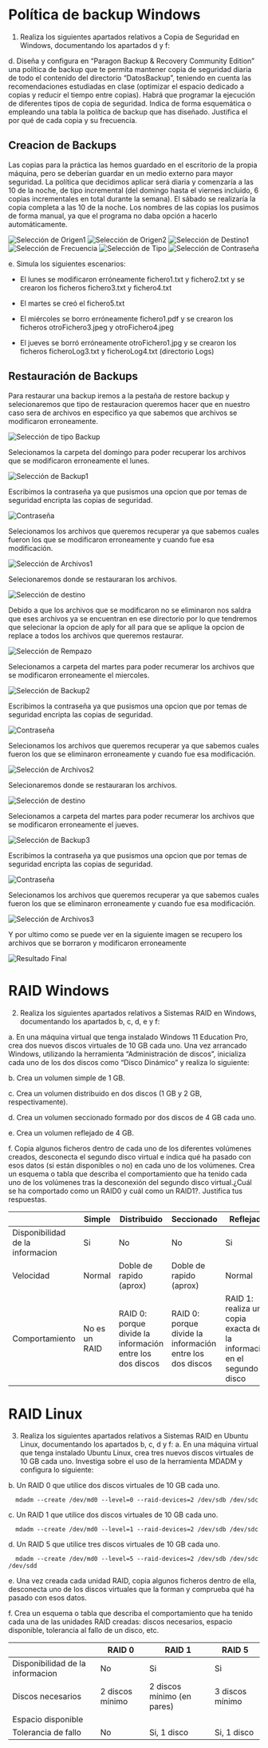 # Política de backup Windows
1. Realiza los siguientes apartados relativos a Copia de Seguridad en Windows,
documentando los apartados d y f:

d. Diseña y configura en “Paragon Backup & Recovery Community Edition” una
política de backup que te permita mantener copia de seguridad diaria
de todo el contenido del directorio “DatosBackup”, teniendo en cuenta
las recomendaciones estudiadas en clase (optimizar el espacio dedicado
a copias y reducir el tiempo entre copias). Habrá que programar la
ejecución de diferentes tipos de copia de seguridad. Indica de forma 
esquemática o empleando una tabla la política de backup que has
diseñado. Justifica el por qué de cada copia y su frecuencia.

## Creacion de Backups
Las copias para la práctica las hemos guardado en el escritorio de la propia máquina, pero se deberían guardar en un medio externo para mayor seguridad. La política que decidimos aplicar será diaria y comenzaría a las 10 de la noche, de tipo incremental (del domingo hasta el viernes incluido, 6 copias incrementales en total durante la semana). El sábado se realizaría la copia completa a las 10 de la noche. Los nombres de las copias los pusimos de forma manual, ya que el programa no daba opción a hacerlo automáticamente.

![Selección de Origen1](/img/1.jpg)
![Selección de Origen2](/img/2.jpg)
![Selección de Destino1](/img/3.jpg)
![Selección de Frecuencia](/img/4.jpg)
![Selección de Tipo](/img/5.jpg)
![Selección de Contraseña](/img/6.jpg)


e. Simula los siguientes escenarios:

   - El lunes se modificaron erróneamente fichero1.txt y fichero2.txt y se crearon los ficheros fichero3.txt y fichero4.txt

   - El martes se creó el fichero5.txt

   - El miércoles se borro erróneamente fichero1.pdf y se crearon los ficheros otroFichero3.jpeg y otroFichero4.jpeg

   - El jueves se borró erróneamente otroFichero1.jpg y se crearon los ficheros ficheroLog3.txt y ficheroLog4.txt (directorio Logs)

## Restauración de Backups
Para restaurar una backup iremos a la pestaña de restore backup y selecionaremos que tipo de restauracion queremos hacer que en nuestro caso sera de archivos en especifico ya que sabemos que archivos se modificaron erroneamente.

![Selección de tipo Backup](/img/7.jpg)

Selecionamos la carpeta del domingo para poder recuperar los archivos que se modificaron erroneamente el lunes.

![Selección de Backup1](/img/8.jpg)

Escribimos la contraseña ya que pusismos una opcion que por temas de seguridad encripta las copias de seguridad.

![Contraseña](/img/9.jpg)

Selecionamos los archivos que queremos recuperar ya que sabemos cuales fueron los que se modificaron erroneamente y cuando fue esa modificación.

![Selección de Archivos1](/img/10.jpg)

Selecionaremos donde se restauraran los archivos.

![Selección de destino](/img/11.jpg)

Debido a que los archivos que se modificaron no se eliminaron nos saldra que eses archivos ya se encuentran en ese directorio por lo que tendremos que selecionar la opcion de aply for all para que se aplique la opcion de replace a todos los archivos que queremos restaurar.

![Selección de Rempazo](/img/12.jpg)

Selecionamos a carpeta del martes para poder recumerar los archivos que se modificaron erroneamente el miercoles.

![Selección de Backup2](/img/13.jpg)

Escribimos la contraseña ya que pusismos una opcion que por temas de seguridad encripta las copias de seguridad.

![Contraseña](/img/9.jpg)

Selecionamos los archivos que queremos recuperar ya que sabemos cuales fueron los que se eliminaron erroneamente y cuando fue esa modificación.

![Selección de Archivos2](/img/14.jpg)

Selecionaremos donde se restauraran los archivos.

![Selección de destino](/img/11.jpg)

Selecionamos a carpeta del martes para poder recumerar los archivos que se modificaron erroneamente el jueves.

![Selección de Backup3](/img/15.jpg)

Escribimos la contraseña ya que pusismos una opcion que por temas de seguridad encripta las copias de seguridad.

![Contraseña](/img/9.jpg)

Selecionamos los archivos que queremos recuperar ya que sabemos cuales fueron los que se eliminaron erroneamente y cuando fue esa modificación.

![Selección de Archivos3](/img/16.jpg)

Y por ultimo como se puede ver en la siguiente imagen se recupero los archivos que se borraron y modificaron erroneamente

![Resultado Final](/img/17.jpg)

# RAID Windows

2. Realiza los siguientes apartados relativos a Sistemas RAID en Windows,
documentando los apartados b, c, d, e y f:

a. En una máquina virtual que tenga instalado Windows 11 Education Pro,
crea dos nuevos discos virtuales de 10 GB cada uno. Una vez arrancado
Windows, utilizando la herramienta “Administración de discos”, inicializa
cada uno de los dos discos como “Disco Dinámico” y realiza lo siguiente:

b. Crea un volumen simple de 1 GB.

c. Crea un volumen distribuido en dos discos (1 GB y 2 GB,
respectivamente).

d. Crea un volumen seccionado formado por dos discos de 4 GB cada uno.

e. Crea un volumen reflejado de 4 GB.

f. Copia algunos ficheros dentro de cada uno de los diferentes volúmenes
creados, desconecta el segundo disco virtual e indica qué ha pasado con
esos datos (si están disponibles o no) en cada uno de los volúmenes. Crea
un esquema o tabla que describa el comportamiento que ha tenido cada
uno de los volúmenes tras la desconexión del segundo disco virtual.¿Cuál
se ha comportado como un RAID0 y cuál como un RAID1?. Justifica tus
respuestas.

|   | Simple   | Distribuido   | Seccionado   | Reflejado   |
| ------- | -------- | -------- | -------- | -------- |
| Disponibilidad de la informacion  |  Si    |    No   |    No   |     Si    |
|  Velocidad   | Normal |  Doble de rapido (aprox) |  Doble de rapido (aprox) | Normal |
| Comportamiento |  No es un RAID   |   RAID 0: porque divide la información entre los dos discos  |   RAID 0: porque divide la información entre los dos discos    |    RAID 1: realiza una copia exacta de la información en el segundo disco   | 


# RAID Linux

3. Realiza los siguientes apartados relativos a Sistemas RAID en Ubuntu Linux,
documentando los apartados b, c, d y f:
a. En una máquina virtual que tenga instalado Ubuntu Linux, crea tres
nuevos discos virtuales de 10 GB cada uno. Investiga sobre el uso de la
herramienta MDADM y configura lo siguiente:

b. Un RAID 0 que utilice dos discos virtuales de 10 GB cada uno.

      mdadm --create /dev/md0 --level=0 --raid-devices=2 /dev/sdb /dev/sdc

c. Un RAID 1 que utilice dos discos virtuales de 10 GB cada uno.

      mdadm --create /dev/md0 --level=1 --raid-devices=2 /dev/sdb /dev/sdc

d. Un RAID 5 que utilice tres discos virtuales de 10 GB cada uno.

      mdadm --create /dev/md0 --level=5 --raid-devices=2 /dev/sdb /dev/sdc /dev/sdd

e. Una vez creada cada unidad RAID, copia algunos ficheros dentro de ella,
desconecta uno de los discos virtuales que la forman y comprueba qué ha
pasado con esos datos.

f. Crea un esquema o tabla que describa el comportamiento que ha tenido
cada una de las unidades RAID creadas: discos necesarios, espacio
disponible, tolerancia al fallo de un disco, etc.

|   | RAID 0  | RAID 1   | RAID 5  | 
| ------- | -------- | -------- | -------- |
| Disponibilidad de la informacion  | No  |   Si   |   Si  |
| Discos necesarios   | 2 discos mínimo |  2 discos mínimo (en pares) |  3 discos mínimo  | 
| Espacio disponible |   |   |    |
| Tolerancia de fallo |  No   |   Si, 1 disco  |  Si, 1 disco  |
